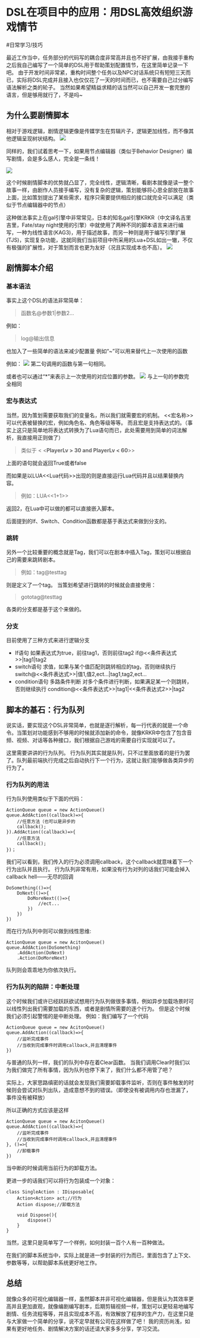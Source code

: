 # DSL在项目中的应用：用DSL高效组织游戏情节
#日常学习/技巧

最近工作当中，任务部分的代码写的耦合度非常高并且也不好扩展，由我接手重构之后我自己编写了一个简单的DSL用于帮助策划配置情节，在这里简单记录一下吧。
由于开发时间非常紧，重构时间整个任务以及NPC对话系统只有短短三天而已，实际将DSL完成并且接入也仅仅花了一天的时间而已，也不需要自己过分编写语法解析之类的轮子。
当然如果希望精益求精的话当然可以自己开发一套完整的语言，但是够用就行了，不是吗~

## 为什么要剧情脚本
相对于游戏逻辑，剧情逻辑更像是传媒学生在剪辑片子，逻辑更加线性，而不像其他逻辑呈现树状结构。
![](DSL%E5%9C%A8%E9%A1%B9%E7%9B%AE%E4%B8%AD%E7%9A%84%E5%BA%94%E7%94%A8%EF%BC%9A%E7%94%A8DSL%E9%AB%98%E6%95%88%E7%BB%84%E7%BB%87%E6%B8%B8%E6%88%8F%E6%83%85%E8%8A%82/14EEE25F-255C-48A8-806B-FC7CA4C1DFA1.png)

同样的，我们试着思考一下，如果用节点编辑器（类似于Behavior Designer）编写剧情，会是多么感人，完全是一条线！

![](DSL%E5%9C%A8%E9%A1%B9%E7%9B%AE%E4%B8%AD%E7%9A%84%E5%BA%94%E7%94%A8%EF%BC%9A%E7%94%A8DSL%E9%AB%98%E6%95%88%E7%BB%84%E7%BB%87%E6%B8%B8%E6%88%8F%E6%83%85%E8%8A%82/7EE3F3A3-9575-4E88-A39A-6F34F1E1DAA2.png)

这个时候剧情脚本的优势就凸显了，完全线性，逻辑清晰，看剧本就像是读一整个故事一样，由剧作人员接手编写，没有复杂的逻辑，策划能够将心思全部放在故事上面，比如策划提出了某些需求，程序只需要提供相应的接口就完全可以满足（类似于节点编辑器中的节点）

这种做法事实上在gal引擎中非常常见，日本的知名gal引擎KRKR（中文译名吉里吉里，Fate/stay night使用的引擎）中就使用了两种不同的脚本语言来进行编写，一种为线性语言(KAG3)，用于描述故事，而另一种则是用于编写引擎扩展(TJS)，实现复杂功能，这就同我们当前项目中所采用的Lua+DSL如出一辙，不仅有极强的扩展性，对于策划而言也更为友好（况且实现成本也不高）。
![](DSL%E5%9C%A8%E9%A1%B9%E7%9B%AE%E4%B8%AD%E7%9A%84%E5%BA%94%E7%94%A8%EF%BC%9A%E7%94%A8DSL%E9%AB%98%E6%95%88%E7%BB%84%E7%BB%87%E6%B8%B8%E6%88%8F%E6%83%85%E8%8A%82/D3A9B432-1E13-4360-9731-7C366815F379.png)

## 剧情脚本介绍
### 基本语法
事实上这个DSL的语法非常简单：

> 函数名@参数1|参数2...  

例如：

> log@输出信息  

也加入了一些简单的语法来减少配置量
例如“~”可以用来替代上一次使用的函数

例如：
![](DSL%E5%9C%A8%E9%A1%B9%E7%9B%AE%E4%B8%AD%E7%9A%84%E5%BA%94%E7%94%A8%EF%BC%9A%E7%94%A8DSL%E9%AB%98%E6%95%88%E7%BB%84%E7%BB%87%E6%B8%B8%E6%88%8F%E6%83%85%E8%8A%82/2A93D4CE-BDD2-4FF3-AE93-0FF4CD5D489E.png)
第二句调用的函数与第一句相同。

或者也可以通过“*”来表示上一次使用的对应位置的参数。
![](DSL%E5%9C%A8%E9%A1%B9%E7%9B%AE%E4%B8%AD%E7%9A%84%E5%BA%94%E7%94%A8%EF%BC%9A%E7%94%A8DSL%E9%AB%98%E6%95%88%E7%BB%84%E7%BB%87%E6%B8%B8%E6%88%8F%E6%83%85%E8%8A%82/219F966E-AE43-436B-942E-39A9265522B2.png)
与上一句的参数完全相同

### 宏与表达式
当然，因为策划需要获取我们的变量名，所以我们就需要宏的机制。
<<宏名称>>可以代表被替换的宏，例如角色名、角色等级等等。
而且宏是支持表达式的。（事实上这只是简单地将表达式转换为了Lua语句而已，此处需要用到简单的词法解析，我直接用正则做了）

> 类似于 < <**PlayerLv > 30 and PlayerLv  < 60**>>  

上面的语句就会返回True或者false

而如果是以LUA<<Lua代码>>出现的则是直接运行Lua代码并且以结果替换内容。

> 例如：LUA<<1+1>>  

返回2，在Lua中可以做的都可以直接嵌入脚本。

后面提到的If、Switch、Condition函数都是基于表达式来做到分支的。

### 跳转
另外一个比较重要的概念就是Tag，我们可以在剧本中插入Tag，策划可以根据自己的需要来跳转剧本。

> 例如：tag@testtag  

则是定义了一个tag。
当策划希望进行跳转的时候就会直接使用：

> gototag@testtag  

各类的分支都是基于这个来做的。

### 分支
目前使用了三种方式来进行逻辑分支
* If语句
如果表达式为true，前往tag1，否则前往tag2
if@<<条件表达式>>|tag1|tag2
* switch语句
求值，如果与某个值匹配则跳转相应的tag，否则继续执行
switch@<<条件表达式>>|值1,值2,ect…|tag1,tag2,ect…
* condition语句
多路条件判断
对多个条件进行判断，如果满足某一个则跳转，否则继续执行
condition@<<条件表达式>>|tag1|<<条件表达式2>>|tag2

## 脚本的基石：行为队列
说实话，要实现这个DSL非常简单，也就是逐行解析，每一行代表的就是一个命令。当策划对功能感到不够用的时候就添加新的命令，就像KRKR中包含了包含音频、视频、对话等各种接口，我们根据自己游戏的需要自行实现就可以了。

这里需要讲讲的行为队列。
行为队列其实就是队列，只不过里面放着的是行为罢了。队列最前端执行完成之后自动执行下一个行为，这就让我们能够做各类异步的行为了。

### 行为队列的用法

行为队列使用类似于下面的代码：
```
ActionQueue queue = new ActionQueue()
queue.AddAction((callback)=>{
	//任意方法（也可以是异步的
	callback();
}).AddAction((callback)=>{
	//任意方法
	callback();
})；
```

我们可以看到，我们传入的行为必须调用callback，这个callback就意味着下一个行为出队并且执行。
行为队列非常有用，如果没有行为对列的话我们可能会掉入callback hell——无尽的回调
```
DoSomething(()=>{
	DoNext(()=>{
		DoMoreNext(()=>{
			//ect...
		})
	})
})
```
而在行为队列中则可以做到线性思维:
```
ActionQueue queue = new AcitonQueue()
queue.AddAction(DoSomething)
	.AddAction(DoNext)
	.Action(DoMoreNext)
```
队列则会乖乖地为你依次执行。

### 行为队列的陷阱：中断处理
这个时候我们或许已经跃跃欲试想用行为队列做很多事情，例如异步加载场景时可以线性列出我们需要加载的东西，或者是剧情所需要的逐个行为。
但是这个时候我们必须引起警惕的是中断处理。
例如：我们编写了一个代码

```
ActionQueue queue = new AcitonQueue()
queue.AddAction((callback)=>{
	//监听完成事件
	//当收到完成事件时调用callback,并且清理事件
})
```

与普通的队列一样，我们的队列中存在着Clear函数。
当我们调用Clear时我们以为我们做完了所有事情，因为队列也停下来了，我们什么都不用管了吧？

实际上，大家思路缜密的话就会发现我们需要卸载事件监听，否则在事件触发的时候则会尝试对队列出队，造成意想不到的错误。（即使没有被调用内存也泄漏了，事件没有被释放）

所以正确的方式应该是这样
```
ActionQueue queue = new AcitonQueue()
queue.AddAction((callback)=>{
	//监听完成事件
	//当收到完成事件时调用callback,并且清理事件
}, ()=>{
	//卸载事件
})
```
当中断的时候调用当前行为的卸载方法。

更进一步的话我们可以将行为包装成一个对象：

```
class SingleAction : IDisposable{
	Action<Action> act;//行为
	Action dispose;//卸载方法
	
	void Dispose(){
		dispose()	
	}
}
```

当然，这里只是简单写了一个样例，如何封装一百个人有一百种做法。

在我们的脚本系统当中，实际上就是进一步封装的行为而已，里面包含了上下文、参数等等，以帮助脚本系统更好地工作。


## 总结
就像众多的可视化编辑器一样，虽然脚本并非可视化编辑器，但是我认为其效率更高并且更加直观，就像编剧编写剧本，后期剪辑视频一样，策划可以更轻易地编写剧情、任务流程等等，并且实现成本不高，有效解放了程序的生产力，在这里只是与大家做一个简单的分享，说不定早就有公司在这样做了吧！
我的资历尚浅，如果有更好地任务、剧情解决方案的话还请大家多多分享，学习交流。








